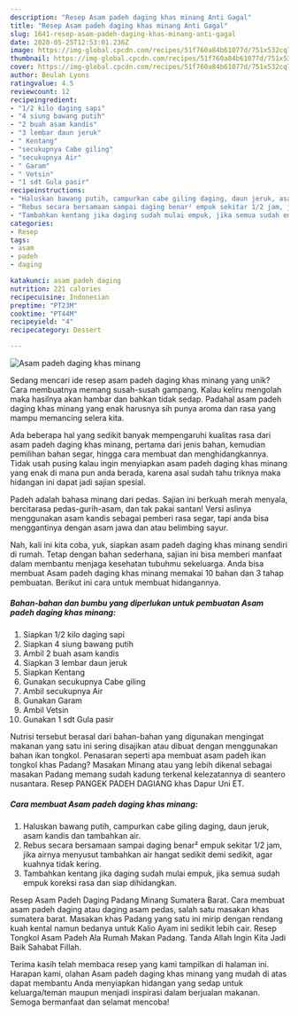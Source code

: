```yaml
---
description: "Resep Asam padeh daging khas minang Anti Gagal"
title: "Resep Asam padeh daging khas minang Anti Gagal"
slug: 1641-resep-asam-padeh-daging-khas-minang-anti-gagal
date: 2020-05-25T12:53:01.236Z
image: https://img-global.cpcdn.com/recipes/51f760a84b61077d/751x532cq70/asam-padeh-daging-khas-minang-foto-resep-utama.jpg
thumbnail: https://img-global.cpcdn.com/recipes/51f760a84b61077d/751x532cq70/asam-padeh-daging-khas-minang-foto-resep-utama.jpg
cover: https://img-global.cpcdn.com/recipes/51f760a84b61077d/751x532cq70/asam-padeh-daging-khas-minang-foto-resep-utama.jpg
author: Beulah Lyons
ratingvalue: 4.5
reviewcount: 12
recipeingredient:
- "1/2 kilo daging sapi"
- "4 siung bawang putih"
- "2 buah asam kandis"
- "3 lembar daun jeruk"
- " Kentang"
- "secukupnya Cabe giling"
- "secukupnya Air"
- " Garam"
- " Vetsin"
- "1 sdt Gula pasir"
recipeinstructions:
- "Haluskan bawang putih, campurkan cabe giling daging, daun jeruk, asam kandis dan tambahkan air."
- "Rebus secara bersamaan sampai daging benar² empuk sekitar 1/2 jam, jika airnya menyusut tambahkan air hangat sedikit demi sedikit, agar kuahnya tidak kering."
- "Tambahkan kentang jika daging sudah mulai empuk, jika semua sudah empuk koreksi rasa dan siap dihidangkan."
categories:
- Resep
tags:
- asam
- padeh
- daging

katakunci: asam padeh daging 
nutrition: 221 calories
recipecuisine: Indonesian
preptime: "PT23M"
cooktime: "PT44M"
recipeyield: "4"
recipecategory: Dessert

---
```



![Asam padeh daging khas minang](https://img-global.cpcdn.com/recipes/51f760a84b61077d/751x532cq70/asam-padeh-daging-khas-minang-foto-resep-utama.jpg)

Sedang mencari ide resep asam padeh daging khas minang yang unik? Cara membuatnya memang susah-susah gampang. Kalau keliru mengolah maka hasilnya akan hambar dan bahkan tidak sedap. Padahal asam padeh daging khas minang yang enak harusnya sih punya aroma dan rasa yang mampu memancing selera kita.

Ada beberapa hal yang sedikit banyak mempengaruhi kualitas rasa dari asam padeh daging khas minang, pertama dari jenis bahan, kemudian pemilihan bahan segar, hingga cara membuat dan menghidangkannya. Tidak usah pusing kalau ingin menyiapkan asam padeh daging khas minang yang enak di mana pun anda berada, karena asal sudah tahu triknya maka hidangan ini dapat jadi sajian spesial.

Padeh adalah bahasa minang dari pedas. Sajian ini berkuah merah menyala, bercitarasa pedas-gurih-asam, dan tak pakai santan! Versi aslinya menggunakan asam kandis sebagai pemberi rasa segar, tapi anda bisa menggantinya dengan asam jawa dan atau belimbing sayur.


Nah, kali ini kita coba, yuk, siapkan asam padeh daging khas minang sendiri di rumah. Tetap dengan bahan sederhana, sajian ini bisa memberi manfaat dalam membantu menjaga kesehatan tubuhmu sekeluarga. Anda bisa membuat Asam padeh daging khas minang memakai 10 bahan dan 3 tahap pembuatan. Berikut ini cara untuk membuat hidangannya.

<!--inarticleads1-->

##### Bahan-bahan dan bumbu yang diperlukan untuk pembuatan Asam padeh daging khas minang:

1. Siapkan 1/2 kilo daging sapi
1. Siapkan 4 siung bawang putih
1. Ambil 2 buah asam kandis
1. Siapkan 3 lembar daun jeruk
1. Siapkan  Kentang
1. Gunakan secukupnya Cabe giling
1. Ambil secukupnya Air
1. Gunakan  Garam
1. Ambil  Vetsin
1. Gunakan 1 sdt Gula pasir


Nutrisi tersebut berasal dari bahan-bahan yang digunakan mengingat makanan yang satu ini sering disajikan atau dibuat dengan menggunakan bahan ikan tongkol. Penasaran seperti apa membuat asam padeh ikan tongkol khas Padang? Masakan Minang atau yang lebih dikenal sebagai masakan Padang memang sudah kadung terkenal kelezatannya di seantero nusantara. Resep PANGEK PADEH DAGIANG khas Dapur Uni ET. 

<!--inarticleads2-->

##### Cara membuat Asam padeh daging khas minang:

1. Haluskan bawang putih, campurkan cabe giling daging, daun jeruk, asam kandis dan tambahkan air.
1. Rebus secara bersamaan sampai daging benar² empuk sekitar 1/2 jam, jika airnya menyusut tambahkan air hangat sedikit demi sedikit, agar kuahnya tidak kering.
1. Tambahkan kentang jika daging sudah mulai empuk, jika semua sudah empuk koreksi rasa dan siap dihidangkan.


Resep Asam Padeh Daging Padang Minang Sumatera Barat. Cara membuat asam padeh daging atau daging asam pedas, salah satu masakan khas sumatera barat. Masakan khas Padang yang satu ini mirip dengan rendang kuah kental namun bedanya untuk Kalio Ayam ini sedikit lebih cair. Resep Tongkol Asam Padeh Ala Rumah Makan Padang. Tanda Allah Ingin Kita Jadi Baik Sahabat Fillah. 

Terima kasih telah membaca resep yang kami tampilkan di halaman ini. Harapan kami, olahan Asam padeh daging khas minang yang mudah di atas dapat membantu Anda menyiapkan hidangan yang sedap untuk keluarga/teman maupun menjadi inspirasi dalam berjualan makanan. Semoga bermanfaat dan selamat mencoba!
